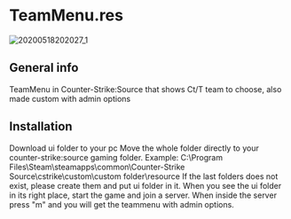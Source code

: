# TeamMenu.res

![20200518202027_1](https://user-images.githubusercontent.com/10328699/82249959-f5483080-994a-11ea-943c-7ab228c793cc.jpg)



## General info

TeamMenu in Counter-Strike:Source that shows Ct/T team to choose, also made custom with admin options

## Installation

Download ui folder to your pc
Move the whole folder directly to your counter-strike:source gaming folder.
Example: C:\Program Files\Steam\steamapps\common\Counter-Strike Source\cstrike\custom\custom folder\resource
If the last folders does not exist, please create them and put ui folder in it.
When you see the ui folder in its right place, start the game and join a server.
When inside the server press "m" and you will get the teammenu with admin options.



